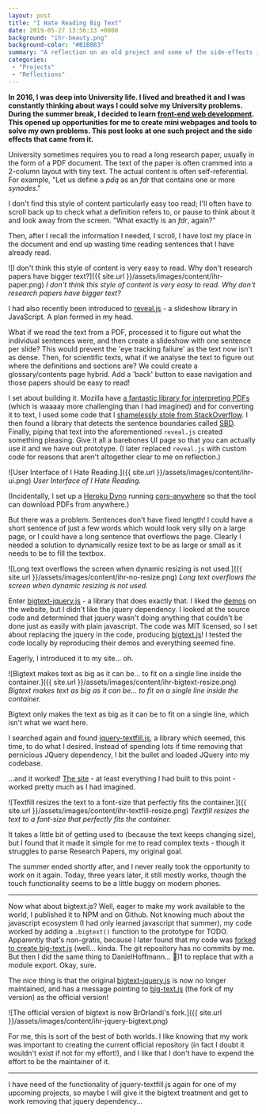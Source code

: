 ```yaml
---
layout: post
title: "I Hate Reading Big Text"
date: 2019-05-27 13:56:13 +0800
background: "ihr-beauty.png"
background-color: "#B1B8B3"
summary: "A reflection on an old project and some of the side-effects it had."
categories:
 - "Projects"
 - "Reflections"
---
```

**In 2016, I was deep into University life. I lived and breathed it and I was constantly thinking about ways I could solve my University problems. During the summer break, I decided to learn [front-end web development](/blog-hacking/). This opened up opportunities for me to create mini webpages and tools to solve my own problems. This post looks at one such project and the side effects that came from it.**

University sometimes requires you to read a long research paper, usually in the form of a PDF document. The text of the paper is often crammed into a 2-column layout with tiny text. The actual content is often self-referential. For example, "Let us define a *pdq* as an *fdr* that contains one or more *synodes*."

I don't find this style of content particularly easy too read; I'll often have to scroll back up to check what a definition refers to, or pause to think about it and look away from the screen. "What exactly is an *fdr*, again?"

Then, after I recall the information I needed, I scroll, I have lost my place in the document and end up wasting time reading sentences that I have already read.

![I don't think this style of content is very easy to read. Why don't research papers have bigger text?]({{ site.url }}/assets/images/content/ihr-paper.png)
*I don't think this style of content is very easy to read. Why don't research papers have bigger text?*

I had also recently been introduced to [reveal.js](https://revealjs.com/#/) - a slideshow library in JavaScript. A plan formed in my head. 

What if we read the text from a PDF, processed it to figure out what the individual sentences were, and then create a slideshow with one sentence per slide? This would prevent the 'eye tracking failure' as the text now isn't as dense. Then, for scientific texts, what if we analyse the text to figure out where the definitions and sections are? We could create a glossary/contents page hybrid. Add a 'back' button to ease navigation and those papers should be easy to read!

I set about building it. Mozilla have [a fantastic library for interpreting PDFs](https://github.com/mozilla/pdf.js) (which is waaaay more challenging than I had imagined) and for converting it to text, I used some code that I [shamelessly stole from StackOverflow](https://stackoverflow.com/a/20522307/6822172). I then found a library that detects the sentence boundaries called [SBD](https://github.com/Tessmore/sbd). Finally, piping that text into the aforementioned `reveal.js` created something pleasing. Give it all a barebones UI page so that you can actually use it and we have out prototype. (I later replaced `reveal.js` with custom code for reasons that aren't altogether clear to me on reflection.)

![User Interface of I Hate Reading.]({{ site.url }}/assets/images/content/ihr-ui.png)
*User Interface of I Hate Reading.*

(Incidentally, I set up a [Heroku Dyno](https://www.heroku.com/dynos) running [cors-anywhere](https://github.com/Rob--W/cors-anywhere) so that the tool can download PDFs from anywhere.)

But there was a problem. Sentences don't have fixed length! I could have a short sentence of just a few words which would look very silly on a large page, or I could have a long sentence that overflows the page. Clearly I needed a solution to dynamically resize text to be as large or small as it needs to be to fill the textbox.

![Long text overflows the screen when dynamic resizing is not used.]({{ site.url }}/assets/images/content/ihr-no-resize.png)
*Long text overflows the screen when dynamic resizing is not used.*

Enter [bigtext-jquery.js](https://github.com/DanielHoffmann/jquery-bigtext) - a library that does exactly that. I liked the [demos](http://danielhoffmann.github.io/jquery-bigtext/) on the website, but I didn't like the jquery dependency. I looked at the source code and determined that jquery wasn't doing anything that couldn't be done just as easily with plain javascript. The code was MIT licensed, so I set about replacing the jquery in the code, producing [bigtext.js](https://github.com/Jetroid/bigtext.js)! I tested the code locally by reproducing their demos and everything seemed fine.

Eagerly, I introduced it to my site... oh.

![Bigtext makes text as big as it can be... to fit on a single line inside the container.]({{ site.url }}/assets/images/content/ihr-bigtext-resize.png)
*Bigtext makes text as big as it can be... to fit on a single line inside the container.*

Bigtext only makes the text as big as it can be to fit on a single line, which isn't what we want here.

I searched again and found [jquery-textfill.js](https://github.com/jquery-textfill/jquery-textfill/), a library which seemed, this time, to do what I desired. Instead of spending lots if time removing that pernicious JQuery dependency, I bit the bullet and loaded JQuery into my codebase. 

...and it worked! [The site](https://jetholt.com/ihatereading/) - at least everything I had built to this point - worked pretty much as I had imagined.

![Textfill resizes the text to a font-size that perfectly fits the container.]({{ site.url }}/assets/images/content/ihr-textfill-resize.png)
*Textfill resizes the text to a font-size that perfectly fits the container.*

It takes a little bit of getting used to (because the text keeps changing size), but I found that it made it simple for me to read complex texts - though it struggles to parse Research Papers, my original goal.

The summer ended shortly after, and I never really took the opportunity to work on it again. Today, three years later, it still mostly works, though the touch functionality seems to be a little buggy on modern phones.

<hr />

Now what about bigtext.js? Well, eager to make my work available to the world, I published it to NPM and on Github. Not knowing much about the javascript ecosystem (I had only learned javascript that summer), my code worked by adding a `.bigtext()` function to the prototype for TODO. Apparently that's non-gratis, because I later found that my code was [forked to create big-text.js](https://github.com/BrOrlandi/big-text.js) (well... kinda. The git repository has no commits by me. But then I did the same thing to DanielHoffmann... :see_no_evil:)1 to replace that with a module export. Okay, sure.

The nice thing is that the original [bigtext-jquery.js](https://github.com/DanielHoffmann/jquery-bigtext) is now no longer maintained, and has a message pointing to [big-text.js](https://github.com/BrOrlandi/big-text.js) (the fork of my version) as the official version!

![The official version of bigtext is now BrOrlandi's fork.]({{ site.url }}/assets/images/content/ihr-jquery-bigtext.png)

For me, this is sort of the best of both worlds. I like knowing that my work was important to creating the current official repository (in fact I doubt it wouldn't exist if not for my effort!), and I like that I don't have to expend the effort to be the maintainer of it.

<hr /> 

I have need of the functionality of jquery-textfill.js again for one of my upcoming projects, so maybe I will give it the bigtext treatment and get to work removing that jquery dependency...